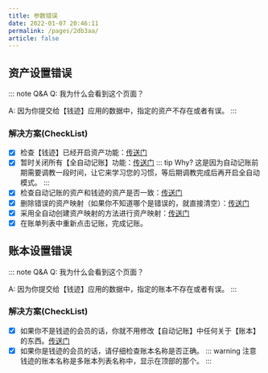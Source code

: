 ```yaml
---
title: 参数错误
date: 2022-01-07 20:46:11
permalink: /pages/2db3aa/
article: false
---
```

## 资产设置错误 
::: note Q&A
Q: 我为什么会看到这个页面？

A: 因为你提交给【钱迹】应用的数据中，指定的资产不存在或者有误。
:::

### 解决方案(CheckList)

- [x] 检查【钱迹】已经开启资产功能：[传送门](../02.基础篇/02.记账应用配置.md#第三步、设置资产)
- [x] 暂时关闭所有【全自动记账】功能：[传送门](../02.基础篇/03.自动记账配置/06.插件设置.md#记账模式)
  ::: tip Why?
    这是因为自动记账前期需要调教一段时间，让它来学习您的习惯，等后期调教完成后再开启全自动模式。
  :::
- [x] 检查自动记账的资产和钱迹的资产是否一致：[传送门](../02.基础篇/03.自动记账配置/03.资产管理.md#资产)
- [x] 删除错误的资产映射（如果你不知道哪个是错误的，就直接清空）：[传送门](../02.基础篇/03.自动记账配置/04.资产映射.md)
- [x] 采用全自动创建资产映射的方法进行资产映射：[传送门](../02.基础篇/03.自动记账配置/04.资产映射.md#全自动创建资产映射)
- [x] 在账单列表中重新点击记账，完成记账。

## 账本设置错误
::: note Q&A
Q: 我为什么会看到这个页面？

A: 因为你提交给【钱迹】应用的数据中，指定的账本不存在或者有误。
:::

### 解决方案(CheckList)

- [x] 如果你不是钱迹的会员的话，你就不用修改【自动记账】中任何关于【账本】的东西。[传送门](../02.基础篇/03.自动记账配置/03.资产管理.md#账本)
- [x] 如果你是钱迹的会员的话，请仔细检查账本名称是否正确。
::: warning 注意
钱迹的账本名称是多账本列表名称中，显示在顶部的那个。
:::

<Vssue :title="$title" />